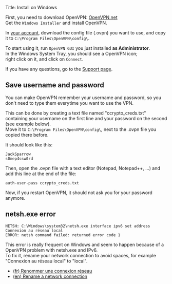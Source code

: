 Title: Install on Windows

First, you need to download OpenVPN:
[OpenVPN.net](http://openvpn.net/index.php/open-source/downloads.html)  
Get the `Windows Installer` and install OpenVPN.

In [your account](/account/), download the config file (.ovpn) you want to use,
and copy it to `C:\Program Files\OpenVPN\config\`.

To start using it, run `OpenVPN GUI` you just installed **as Administrator**.  
In the Windows System Tray, you should see a OpenVPN icon;  
right click on it, and click on `Connect`.  

If you have any questions, go to the [Support page](/page/support).  


Save username and password
--------------------------
You can make OpenVPN remember your username and password, so you don't need
to type them everytime you want to use the VPN.  

This can be done by creating a text file named "ccrypto_creds.txt" containing
your username on the first line and your password on the second
(see example below).  
Move it to `C:\Program Files\OpenVPN\config\`, next to the .ovpn file you
copied there before.  

It should look like this:

    JackSparrow
    s0mep4ssw0rd

Then, open the .ovpn file with a text editor (Notepad, Notepad++, ...)
and add this line at the end of the file:

    auth-user-pass ccrypto_creds.txt

Now, if you restart OpenVPN, it should not ask you for your password anymore.


netsh.exe error
---------------

    NETSH: C:\Windows\system32\netsh.exe interface ipv6 set address Connexion au réseau local
    ERROR: netsh command failed: returned error code 1

This error is really frequent on Windows and seem to happen because of
a OpenVPN problem with netsh.exe and IPv6.  
To fix it, rename your network connection to avoid spaces,
for example "Connexion au réseau local" to "local".

  - [(fr) Renommer une connexion réseau](http://windows.microsoft.com/fr-xf/windows-vista/rename-a-network-connection)
  - [(en) Rename a network connection](http://windows.microsoft.com/en-au/windows-vista/rename-a-network-connection)

